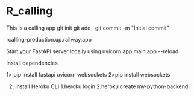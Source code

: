 # R_calling
 This is a calling app 
git init
git add .
git commit -m "Initial commit"


rcalling-production.up.railway.app

Start your FastAPI server locally using
uvicorn app.main:app --reload


 Install dependencies
 
1> pip install fastapi uvicorn websockets
2>pip install websockets


2. Install Heroku CLI
    1.heroku login
    2.heroku create my-python-backend